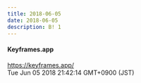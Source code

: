 ```yaml
---
title: 2018-06-05
date: 2018-06-05
description: B! 1
---
```


#### Keyframes.app
https://keyframes.app/<br>
Tue Jun 05 2018 21:42:14 GMT+0900 (JST)<br>


